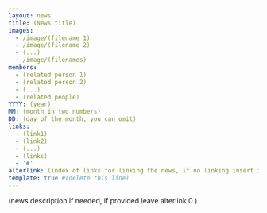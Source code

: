 ```yaml
---
layout: news
title: (News title)
images:
  - /image/(filename 1)
  - /image/(filename 2)
  - (...)
  - /image/(filenames)
members:
  - (related person 1)
  - (related person 2)
  - (...)
  - (related people)
YYYY: (year)
MM: (month in two numbers)
DD: (day of the month, you can omit)
links:
  - (link1)
  - (link2)
  - (...)
  - (links)
  - '#'
alterlink: (index of links for linking the news, if no linking insert index of '#', leave empty or 0 if this page)
template: true #(delete this line)
---
```


(news description if needed, if provided leave alterlink 0 )